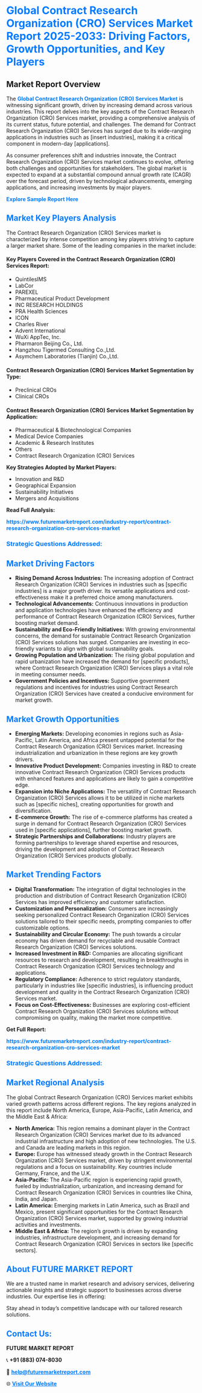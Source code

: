 <h1 style="color: #007BFF;">Global Contract Research Organization (CRO) Services Market Report 2025-2033: Driving Factors, Growth Opportunities, and Key Players</h1>

<section id="overview">
<h2>Market Report Overview</h2>
<p>The <a href="https://www.futuremarketreport.com/industry-report/contract-research-organization-cro-services-market" style="color: #007BFF; text-decoration: none;"><strong>Global Contract Research Organization (CRO) Services Market</strong></a> is witnessing significant growth, driven by increasing demand across various industries. This report delves into the key aspects of the Contract Research Organization (CRO) Services market, providing a comprehensive analysis of its current status, future potential, and challenges. The demand for Contract Research Organization (CRO) Services has surged due to its wide-ranging applications in industries such as [insert industries], making it a critical component in modern-day [applications].</p>
<p>As consumer preferences shift and industries innovate, the Contract Research Organization (CRO) Services market continues to evolve, offering both challenges and opportunities for stakeholders. The global market is expected to expand at a substantial compound annual growth rate (CAGR) over the forecast period, driven by technological advancements, emerging applications, and increasing investments by major players.</p>
</section>

<section id="overview">
<p><a href="https://www.futuremarketreport.com/request-sample/reportId=127064" style="color: #007BFF; text-decoration: none;"><strong>Explore Sample Report Here</strong></a></p>
</section>

<section id="key-players">
<h2 style="color: #007BFF;">Market Key Players Analysis</h2>
<p>The Contract Research Organization (CRO) Services market is characterized by intense competition among key players striving to capture a larger market share. Some of the leading companies in the market include:</p>
<h4>Key Players Covered in the Contract Research Organization (CRO) Services Report:</h4>
<ul><li>QuintilesIMS</li><li>LabCor</li><li>PAREXEL</li><li>Pharmaceutical Product Development</li><li>INC RESEARCH HOLDINGS</li><li>PRA Health Sciences</li><li>ICON</li><li>Charles River</li><li>Advent International</li><li>WuXi AppTec, Inc.</li><li>Pharmaron Beijing Co., Ltd.</li><li>Hangzhou Tigermed Consulting Co.,Ltd.</li><li>Asymchem Laboratories (Tianjin) Co.,Ltd.</li></ul>
<h4>Contract Research Organization (CRO) Services Market Segmentation by Type:</h4>
<ul><li>Preclinical CROs</li><li>Clinical CROs</li></ul>

<h4>Contract Research Organization (CRO) Services Market Segmentation by Application:</h4>
<ul><li>Pharmaceutical &amp; Biotechnological Companies</li><li>Medical Device Companies</li><li>Academic &amp; Research Institutes</li><li>Others</li><li>Contract Research Organization (CRO) Services</li></ul>
<p><strong>Key Strategies Adopted by Market Players:</strong></p>
<ul>
<li>Innovation and R&D</li>
<li>Geographical Expansion</li>
<li>Sustainability Initiatives</li>
<li>Mergers and Acquisitions</li>
</ul>
</section>

<section>
<p><strong>Read Full Analysis: </strong></p><a href="https://www.futuremarketreport.com/industry-report/contract-research-organization-cro-services-market" style="color: #007BFF; text-decoration: none;"><strong>https://www.futuremarketreport.com/industry-report/contract-research-organization-cro-services-market</strong></a>
<h3 style="color: #007BFF;">Strategic Questions Addressed:</h3>
</section>

<section id="driving-factors">
<h2 style="color: #007BFF;">Market Driving Factors</h2>
<ul>
<li><strong>Rising Demand Across Industries:</strong> The increasing adoption of Contract Research Organization (CRO) Services in industries such as [specific industries] is a major growth driver. Its versatile applications and cost-effectiveness make it a preferred choice among manufacturers.</li>
<li><strong>Technological Advancements:</strong> Continuous innovations in production and application technologies have enhanced the efficiency and performance of Contract Research Organization (CRO) Services, further boosting market demand.</li>
<li><strong>Sustainability and Eco-Friendly Initiatives:</strong> With growing environmental concerns, the demand for sustainable Contract Research Organization (CRO) Services solutions has surged. Companies are investing in eco-friendly variants to align with global sustainability goals.</li>
<li><strong>Growing Population and Urbanization:</strong> The rising global population and rapid urbanization have increased the demand for [specific products], where Contract Research Organization (CRO) Services plays a vital role in meeting consumer needs.</li>
<li><strong>Government Policies and Incentives:</strong> Supportive government regulations and incentives for industries using Contract Research Organization (CRO) Services have created a conducive environment for market growth.</li>
</ul>
</section>

<section id="growth-opportunities">
<h2 style="color: #007BFF;">Market Growth Opportunities</h2>
<ul>
<li><strong>Emerging Markets:</strong> Developing economies in regions such as Asia-Pacific, Latin America, and Africa present untapped potential for the Contract Research Organization (CRO) Services market. Increasing industrialization and urbanization in these regions are key growth drivers.</li>
<li><strong>Innovative Product Development:</strong> Companies investing in R&D to create innovative Contract Research Organization (CRO) Services products with enhanced features and applications are likely to gain a competitive edge.</li>
<li><strong>Expansion into Niche Applications:</strong> The versatility of Contract Research Organization (CRO) Services allows it to be utilized in niche markets such as [specific niches], creating opportunities for growth and diversification.</li>
<li><strong>E-commerce Growth:</strong> The rise of e-commerce platforms has created a surge in demand for Contract Research Organization (CRO) Services used in [specific applications], further boosting market growth.</li>
<li><strong>Strategic Partnerships and Collaborations:</strong> Industry players are forming partnerships to leverage shared expertise and resources, driving the development and adoption of Contract Research Organization (CRO) Services products globally.</li>
</ul>
</section>

<section id="trending-factors">
<h2 style="color: #007BFF;">Market Trending Factors</h2>
<ul>
<li><strong>Digital Transformation:</strong> The integration of digital technologies in the production and distribution of Contract Research Organization (CRO) Services has improved efficiency and customer satisfaction.</li>
<li><strong>Customization and Personalization:</strong> Consumers are increasingly seeking personalized Contract Research Organization (CRO) Services solutions tailored to their specific needs, prompting companies to offer customizable options.</li>
<li><strong>Sustainability and Circular Economy:</strong> The push towards a circular economy has driven demand for recyclable and reusable Contract Research Organization (CRO) Services solutions.</li>
<li><strong>Increased Investment in R&D:</strong> Companies are allocating significant resources to research and development, resulting in breakthroughs in Contract Research Organization (CRO) Services technology and applications.</li>
<li><strong>Regulatory Compliance:</strong> Adherence to strict regulatory standards, particularly in industries like [specific industries], is influencing product development and quality in the Contract Research Organization (CRO) Services market.</li>
<li><strong>Focus on Cost-Effectiveness:</strong> Businesses are exploring cost-efficient Contract Research Organization (CRO) Services solutions without compromising on quality, making the market more competitive.</li>
</ul>
</section>

<section>
<p><strong>Get Full Report: </strong></p><a href="https://www.futuremarketreport.com/industry-report/contract-research-organization-cro-services-market" style="color: #007BFF; text-decoration: none;"><strong>https://www.futuremarketreport.com/industry-report/contract-research-organization-cro-services-market</strong></a>
<h3 style="color: #007BFF;">Strategic Questions Addressed:</h3>
</section>


<section id="regional-analysis">
<h2 style="color: #007BFF;">Market Regional Analysis</h2>
<p>The global Contract Research Organization (CRO) Services market exhibits varied growth patterns across different regions. The key regions analyzed in this report include North America, Europe, Asia-Pacific, Latin America, and the Middle East & Africa:</p>
<ul>
<li><strong>North America:</strong> This region remains a dominant player in the Contract Research Organization (CRO) Services market due to its advanced industrial infrastructure and high adoption of new technologies. The U.S. and Canada are leading markets in this region.</li>
<li><strong>Europe:</strong> Europe has witnessed steady growth in the Contract Research Organization (CRO) Services market, driven by stringent environmental regulations and a focus on sustainability. Key countries include Germany, France, and the U.K.</li>
<li><strong>Asia-Pacific:</strong> The Asia-Pacific region is experiencing rapid growth, fueled by industrialization, urbanization, and increasing demand for Contract Research Organization (CRO) Services in countries like China, India, and Japan.</li>
<li><strong>Latin America:</strong> Emerging markets in Latin America, such as Brazil and Mexico, present significant opportunities for the Contract Research Organization (CRO) Services market, supported by growing industrial activities and investments.</li>
<li><strong>Middle East & Africa:</strong> The region’s growth is driven by expanding industries, infrastructure development, and increasing demand for Contract Research Organization (CRO) Services in sectors like [specific sectors].</li>
</ul>
</section>

<footer>
<h2 style="color: #007BFF;">About FUTURE MARKET REPORT</h2>
<p>We are a trusted name in market research and advisory services, delivering actionable insights and strategic support to businesses across diverse industries. Our expertise lies in offering:</p>

<p>Stay ahead in today’s competitive landscape with our tailored research solutions.</p>

<h2 style="color: #007BFF;">Contact Us:</h2>
<p><strong>FUTURE MARKET REPORT</strong></p>
<p>📞 <strong>+91 (883) 074-8030</strong></p>
<p>📧 <strong><a href="mailto:help@futuremarketreport.com" style="color: #007BFF;">help@futuremarketreport.com</a></strong></p>
<p>🌐 <strong><a href="https://www.futuremarketreport.com/" style="color: #007BFF;">Visit Our Website</a></strong></p>
</footer>